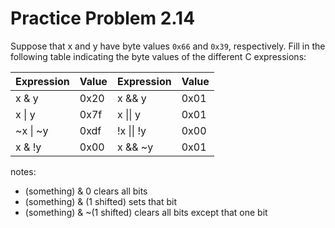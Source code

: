 # Practice Problem 2.14

Suppose that x and y have byte values `0x66` and `0x39`, respectively. Fill in the following table indicating the byte values of the different C expressions:

| Expression | Value | Expression | Value |
| ---------- | ----- | ---------- | ----- |
| x & y      | 0x20  | x && y     | 0x01  |
| x \| y     | 0x7f  | x \|\| y   | 0x01  |
| ~x \| ~y   | 0xdf  | !x \|\| !y | 0x00  |
| x & !y     | 0x00  | x && ~y    | 0x01  |

notes:

- (something) & 0 clears all bits
- (something) & (1 shifted) sets that bit
- (something) & ~(1 shifted) clears all bits except that one bit

